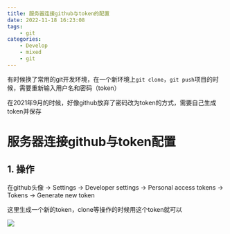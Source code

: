 ```yaml
---
title: 服务器连接github与token的配置
date: 2022-11-18 16:23:08
tags:
    - git
categories:
	- Develop
	- mixed
	- git
---
```


有时候换了常用的git开发环境，在一个新环境上`git clone`，`git push`项目的时候，需要重新输入用户名和密码（token）

在2021年9月的时候，好像github放弃了密码改为token的方式，需要自己生成token并保存

<!--more-->

# 服务器连接github与token配置

## 1. 操作

在github头像 -> Settings -> Developer settings -> Personal access tokens -> Tokens -> Generate new token

这里生成一个新的token，clone等操作的时候用这个token就可以

![](http://yixuan004.oss-cn-hangzhou.aliyuncs.com/img/2022-11-18-16-42-36.png)